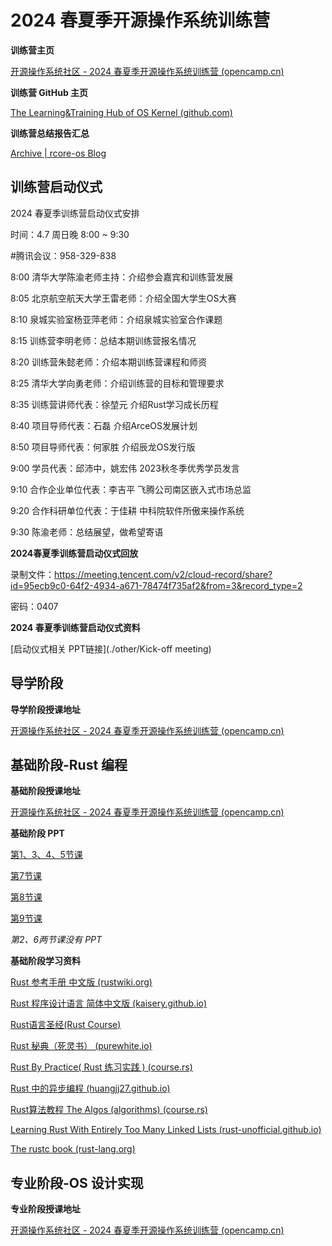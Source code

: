# 2024 春夏季开源操作系统训练营



**训练营主页**

[开源操作系统社区 - 2024 春夏季开源操作系统训练营 (opencamp.cn)](https://opencamp.cn/os2edu/camp/2024spring)

**训练营 GitHub 主页**

[The Learning&Training Hub of OS Kernel (github.com)](https://github.com/learningos)

**训练营总结报告汇总**

[Archive | rcore-os Blog](https://rcore-os.cn/blog/archives/)

## 训练营启动仪式

2024 春夏季训练营启动仪式安排

时间：4.7 周日晚 8:00 ~ 9:30

#腾讯会议：958-329-838

8:00 清华大学陈渝老师主持：介绍参会嘉宾和训练营发展

8:05 北京航空航天大学王雷老师：介绍全国大学生OS大赛

8:10 泉城实验室杨亚萍老师：介绍泉城实验室合作课题

8:15 训练营李明老师：总结本期训练营报名情况

8:20 训练营朱懿老师：介绍本期训练营课程和师资

8:25 清华大学向勇老师：介绍训练营的目标和管理要求

8:35 训练营讲师代表：徐堃元 介绍Rust学习成长历程

8:40 项目导师代表：石磊 介绍ArceOS发展计划

8:50 项目导师代表：何家胜 介绍辰龙OS发行版

9:00 学员代表：邱沛中，姚宏伟 2023秋冬季优秀学员发言

9:10 合作企业单位代表：李吉平 飞腾公司南区嵌入式市场总监

9:20 合作科研单位代表：于佳耕 中科院软件所傲来操作系统

9:30 陈渝老师：总结展望，做希望寄语



**2024春夏季训练营启动仪式回放**

录制文件：https://meeting.tencent.com/v2/cloud-record/share?id=95ecb9c0-64f2-4934-a671-78474f735af2&from=3&record_type=2

密码：0407

**2024 春夏季训练营启动仪式资料**

[启动仪式相关 PPT链接](./other/Kick-off meeting)



## 导学阶段

**导学阶段授课地址**

[开源操作系统社区 - 2024 春夏季开源操作系统训练营 (opencamp.cn)](https://opencamp.cn/os2edu/camp/2024spring/stage/0)



## 基础阶段-Rust 编程

**基础阶段授课地址**

[开源操作系统社区 - 2024 春夏季开源操作系统训练营 (opencamp.cn)](https://opencamp.cn/os2edu/camp/2024spring/stage/1)



**基础阶段 PPT**

[第1、3、4、5节课](./stage-1/slides)

[第7节课](https://slidev.dawnmagnet.xyz/os2rustalgo1)

[第8节课](https://slidev.dawnmagnet.xyz/os2rustalgo2)

[第9节课](https://slidev.dawnmagnet.xyz/os2rustalgo3)

*第2、6两节课没有 PPT*



**基础阶段学习资料**

[Rust 参考手册 中文版 (rustwiki.org)](https://rustwiki.org/zh-CN/reference/introduction.html)

[Rust 程序设计语言 简体中文版 (kaisery.github.io)](https://kaisery.github.io/trpl-zh-cn/)

[Rust语言圣经(Rust Course)](https://course.rs/about-book.html)

[Rust 秘典（死灵书） (purewhite.io)](https://nomicon.purewhite.io/intro.html)

[Rust By Practice( Rust 练习实践 ) (course.rs)](https://practice-zh.course.rs/)

[Rust 中的异步编程 (huangjj27.github.io)](https://huangjj27.github.io/async-book/01_getting_started/01_chapter.html)

[Rust算法教程 The Algos (algorithms) (course.rs)](https://algo.course.rs/about-book.html)

[Learning Rust With Entirely Too Many Linked Lists (rust-unofficial.github.io)](https://rust-unofficial.github.io/too-many-lists/)

[The rustc book (rust-lang.org)](https://doc.rust-lang.org/rustc/what-is-rustc.html)



## 专业阶段-OS 设计实现

**专业阶段授课地址**

[开源操作系统社区 - 2024 春夏季开源操作系统训练营 (opencamp.cn)](https://opencamp.cn/os2edu/camp/2024spring/stage/2)



